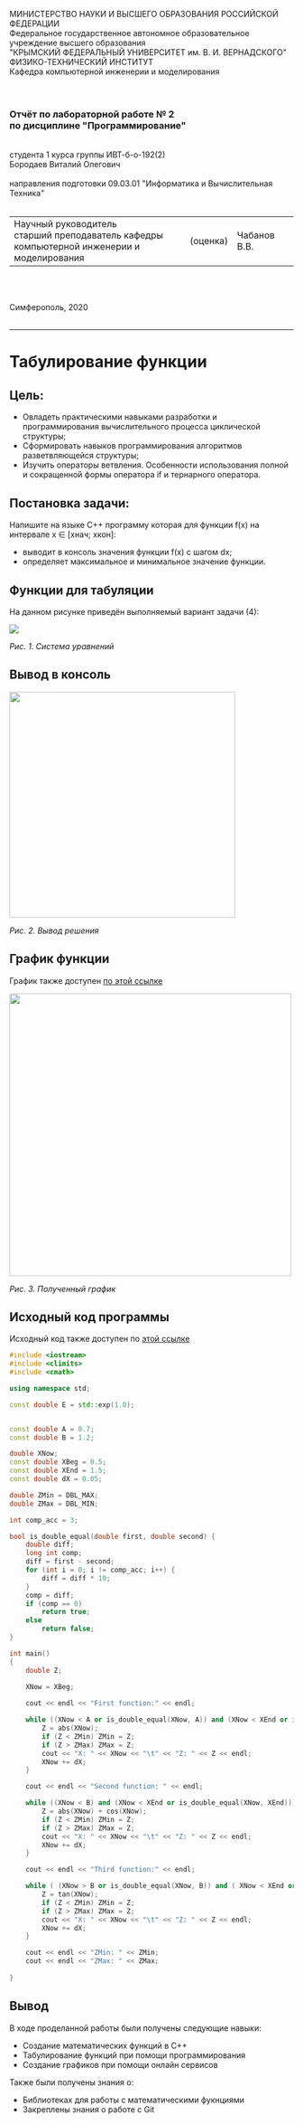 МИНИСТЕРСТВО НАУКИ  И ВЫСШЕГО ОБРАЗОВАНИЯ РОССИЙСКОЙ ФЕДЕРАЦИИ  
Федеральное государственное автономное образовательное учреждение высшего образования  
"КРЫМСКИЙ ФЕДЕРАЛЬНЫЙ УНИВЕРСИТЕТ им. В. И. ВЕРНАДСКОГО"  
ФИЗИКО-ТЕХНИЧЕСКИЙ ИНСТИТУТ  
Кафедра компьютерной инженерии и моделирования
<br/><br/>
​
### Отчёт по лабораторной работе № 2<br/> по дисциплине "Программирование"
<br/>
​
студента 1 курса группы ИВТ-б-о-192(2)<br/>
Бородаев Виталий Олегович<br/><br/>
направления подготовки 09.03.01 "Информатика и Вычислительная Техника"
<br/>
​
<table>
<tr><td>Научный руководитель<br/> старший преподаватель кафедры<br/> компьютерной инженерии и моделирования</td>
<td>(оценка)<br/></td>
<td>Чабанов В.В.</td>
</tr>
</table>
<br/><br/>

Симферополь, 2020
<br/><br/>

-------

# Табулирование функции

## Цель:

- Овладеть практическими навыками разработки и программирования вычислительного процесса циклической структуры;
- Сформировать навыков программирования алгоритмов разветвляющейся структуры;
- Изучить операторы ветвления. Особенности использования полной и сокращенной формы оператора if и тернарного оператора.

## Постановка задачи:

Напишите на языке С++ программу которая для функции f(x) на интервале x ∈ [хнач; xкон]:
- выводит в консоль значения функции f(x) с шагом dx;
- определяет максимальное и минимальное значение функции.

## Функции для табуляции

На данном рисунке приведён выполняемый вариант задачи (4): 

<img src="resources/1.png">

*Рис. 1. Система уравнений*

## Вывод в консоль

<img src="resources/2.png" height="400px">

*Рис. 2. Вывод решения*

## График функции

График также доступен [по этой ссылке](https://www.desmos.com/calculator/zqoh02zjbq)

<img src="resources/3.png" height="500px">

*Рис. 3. Полученный график*

## Исходный код программы

Исходный код также доступен по [этой ссылке](code/main.cpp)

```cpp
#include <iostream>
#include <climits>
#include <cmath>

using namespace std;

const double E = std::exp(1.0);


const double A = 0.7;
const double B = 1.2;

double XNow;
const double XBeg = 0.5;
const double XEnd = 1.5;
const double dX = 0.05;

double ZMin = DBL_MAX;
double ZMax = DBL_MIN;

int comp_acc = 3;

bool is_double_equal(double first, double second) {
	double diff;
	long int comp;
	diff = first - second;
	for (int i = 0; i != comp_acc; i++) {
		diff = diff * 10;
	}
	comp = diff;
	if (comp == 0)
		return true;
	else
		return false;
}

int main()
{
	double Z;
	
	XNow = XBeg;

	cout << endl << "First function:" << endl;

	while ((XNow < A or is_double_equal(XNow, A)) and (XNow < XEnd or is_double_equal(XNow, XEnd))){
		Z = abs(XNow);
		if (Z < ZMin) ZMin = Z;
		if (Z > ZMax) ZMax = Z;
		cout << "X: " << XNow << "\t" << "Z: " << Z << endl;
		XNow += dX;
	}

	cout << endl << "Second function: " << endl;

	while ((XNow < B) and (XNow < XEnd or is_double_equal(XNow, XEnd))){
		Z = abs(XNow) + cos(XNow);
		if (Z < ZMin) ZMin = Z;
		if (Z > ZMax) ZMax = Z;
		cout << "X: " << XNow << "\t" << "Z: " << Z << endl;
		XNow += dX;
	}

	cout << endl << "Third function:" << endl;

	while ( (XNow > B or is_double_equal(XNow, B)) and ( XNow < XEnd or is_double_equal(XNow, XEnd) )){
		Z = tan(XNow);
		if (Z < ZMin) ZMin = Z;
		if (Z > ZMax) ZMax = Z;
		cout << "X: " << XNow << "\t" << "Z: " << Z << endl;
		XNow += dX;
	}

	cout << endl << "ZMin: " << ZMin;
	cout << endl << "ZMax: " << ZMax;
	
}
```

## Вывод

В ходе проделанной работы были получены следующие навыки:
- Создание математических функций в C++
- Табулирование функций при помощи программирования
- Создание графиков при помощи онлайн сервисов

Также были получены знания о:
- Библиотеках для работы с математическими фукнциями
- Закреплены знания о работе с Git
